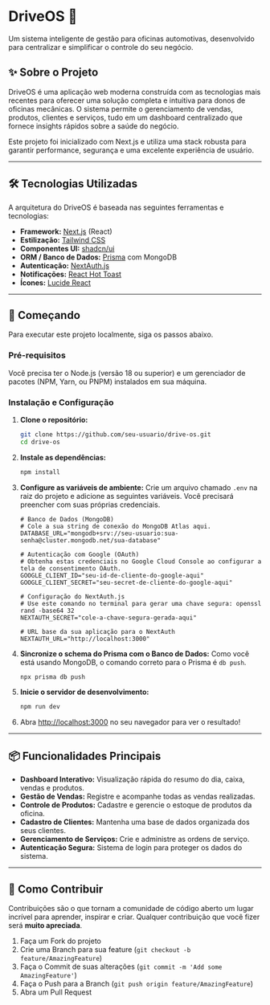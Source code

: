 # DriveOS 🚗

Um sistema inteligente de gestão para oficinas automotivas, desenvolvido para centralizar e simplificar o controle do seu negócio.

## ✨ Sobre o Projeto

DriveOS é uma aplicação web moderna construída com as tecnologias mais recentes para oferecer uma solução completa e intuitiva para donos de oficinas mecânicas. O sistema permite o gerenciamento de vendas, produtos, clientes e serviços, tudo em um dashboard centralizado que fornece insights rápidos sobre a saúde do negócio.

Este projeto foi inicializado com Next.js e utiliza uma stack robusta para garantir performance, segurança e uma excelente experiência de usuário.

---

## 🛠️ Tecnologias Utilizadas

A arquitetura do DriveOS é baseada nas seguintes ferramentas e tecnologias:

- **Framework:** [Next.js](https://nextjs.org/) (React)
- **Estilização:** [Tailwind CSS](https://tailwindcss.com/)
- **Componentes UI:** [shadcn/ui](https://ui.shadcn.com/)
- **ORM / Banco de Dados:** [Prisma](https://www.prisma.io/) com MongoDB
- **Autenticação:** [NextAuth.js](https://next-auth.js.org/)
- **Notificações:** [React Hot Toast](https://react-hot-toast.com/)
- **Ícones:** [Lucide React](https://lucide.dev/)

---

## 🚀 Começando

Para executar este projeto localmente, siga os passos abaixo.

### Pré-requisitos

Você precisa ter o Node.js (versão 18 ou superior) e um gerenciador de pacotes (NPM, Yarn, ou PNPM) instalados em sua máquina.

### Instalação e Configuração

1.  **Clone o repositório:**

    ```bash
    git clone https://github.com/seu-usuario/drive-os.git
    cd drive-os
    ```

2.  **Instale as dependências:**

    ```bash
    npm install
    ```

3.  **Configure as variáveis de ambiente:**
    Crie um arquivo chamado `.env` na raiz do projeto e adicione as seguintes variáveis. Você precisará preencher com suas próprias credenciais.

    ```env
    # Banco de Dados (MongoDB)
    # Cole a sua string de conexão do MongoDB Atlas aqui.
    DATABASE_URL="mongodb+srv://seu-usuario:sua-senha@cluster.mongodb.net/sua-database"

    # Autenticação com Google (OAuth)
    # Obtenha estas credenciais no Google Cloud Console ao configurar a tela de consentimento OAuth.
    GOOGLE_CLIENT_ID="seu-id-de-cliente-do-google-aqui"
    GOOGLE_CLIENT_SECRET="seu-secret-de-cliente-do-google-aqui"

    # Configuração do NextAuth.js
    # Use este comando no terminal para gerar uma chave segura: openssl rand -base64 32
    NEXTAUTH_SECRET="cole-a-chave-segura-gerada-aqui"

    # URL base da sua aplicação para o NextAuth
    NEXTAUTH_URL="http://localhost:3000"
    ```

4.  **Sincronize o schema do Prisma com o Banco de Dados:**
    Como você está usando MongoDB, o comando correto para o Prisma é `db push`.

    ```bash
    npx prisma db push
    ```

5.  **Inicie o servidor de desenvolvimento:**

    ```bash
    npm run dev
    ```

6.  Abra [http://localhost:3000](https://www.google.com/search?q=http://localhost:3000) no seu navegador para ver o resultado\!

---

## 📦 Funcionalidades Principais

- **Dashboard Interativo:** Visualização rápida do resumo do dia, caixa, vendas e produtos.
- **Gestão de Vendas:** Registre e acompanhe todas as vendas realizadas.
- **Controle de Produtos:** Cadastre e gerencie o estoque de produtos da oficina.
- **Cadastro de Clientes:** Mantenha uma base de dados organizada dos seus clientes.
- **Gerenciamento de Serviços:** Crie e administre as ordens de serviço.
- **Autenticação Segura:** Sistema de login para proteger os dados do sistema.

---

## 🤝 Como Contribuir

Contribuições são o que tornam a comunidade de código aberto um lugar incrível para aprender, inspirar e criar. Qualquer contribuição que você fizer será **muito apreciada**.

1.  Faça um Fork do projeto
2.  Crie uma Branch para sua feature (`git checkout -b feature/AmazingFeature`)
3.  Faça o Commit de suas alterações (`git commit -m 'Add some AmazingFeature'`)
4.  Faça o Push para a Branch (`git push origin feature/AmazingFeature`)
5.  Abra um Pull Request
